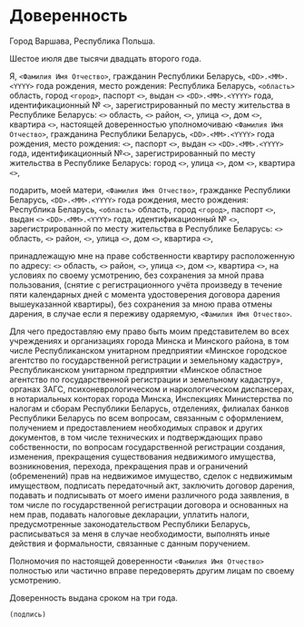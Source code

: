 # Доверенность

Город Варшава, Республика Польша.

Шестое июля две тысячи двадцать второго года.

Я, `<Фамилия Имя Отчество>`, гражданин Республики Беларусь, `<DD>.<MM>.<YYYY>` года рождения, место рождения: Республика Беларусь, `<область>` область, город `<город>`, паспорт `<>`, выдан `<>`  `<DD>.<MM>.<YYYY>` года, идентификационный № `<>`, зарегистрированный по месту жительства в Республике Беларусь: `<>` область, `<>` район, `<>`, улица `<>`, дом `<>`, квартира `<>`, настоящей доверенностью уполномочиваю `<Фамилия Имя Отчество>`, гражданина Республики Беларусь, `<DD>.<MM>.<YYYY>` года рождения, место рождения: `<>`, паспорт `<>`, выдан `<>` `<DD>.<MM>.<YYYY>` года, идентификационный №`<>`, зарегистрированный по месту жительства в Республике Беларусь: город `<>`, улица `<>`, дом `<>`, квартира `<>`,

подарить, моей матери, `<Фамилия Имя Отчество>`, гражданке Республики Беларусь, `<DD>.<MM>.<YYYY>` года рождения, место рождения: Республика Беларусь, `<область>` область, город `<город>`, паспорт `<>`, выдан `<>`  `<DD>.<MM>.<YYYY>` года, идентификационный № `<>`, зарегистрированной по месту жительства в Республике Беларусь: `<>` область, `<>` район, `<>`, улица `<>`, дом `<>`, квартира `<>`,

принадлежащую мне на праве собственности квартиру расположенную по адресу: `<>` область, `<>` район, `<>`, улица `<>`, дом `<>`, квартира `<>`, на условиях по своему усмотрению, без сохранения за мной права пользования, (снятие с регистрационного учёта произведу в течение пяти календарных дней с момента удостоверения договора дарения вышеуказанной квартиры), без сохранения за мною права отмены дарения, в случае если я переживу одаряемую, `<Фамилия Имя Отчество>`.

Для чего предоставляю ему право быть моим представителем во всех учреждениях и организациях города Минска и Минского района, в том числе Республиканском унитарном предприятии «Минское городское агентство по государственной регистрации и земельному кадастру», Республиканском унитарном предприятии «Минское областное агентство по государственной регистрации и земельному кадастру», органах ЗАГС, психоневрологическом и наркологическом диспансерах, в нотариальных конторах города Минска, Инспекциях Министерства по налогам и сборам Республики Беларусь, отделениях, филиалах банков Республики Беларусь по всем вопросам, связанным с оформлением, получением и предоставлением необходимых справок и других документов, в том числе технических и подтверждающих право собственности, по вопросам государственной регистрации создания, изменения, прекращения существования недвижимого имущества, возникновения, перехода, прекращения прав и ограничений (обременений) прав на недвижимое имущество, сделок с недвижимым имуществом, подписать передаточный акт, заключить договор дарения, подавать и подписывать от моего имени различного рода заявления, в том числе по государственной регистрации договора и основанных на нем прав, подавать налоговые декларации, уплатить налоги, предусмотренные законодательством Республики Беларусь, расписываться за меня в случае необходимости, выполнять иные действия и формальности, связанные с данным поручением.

Полномочия по настоящей доверенности `<Фамилия Имя Отчество>` полностью или частично вправе передоверять другим лицам по своему усмотрению.

Доверенность выдана сроком на три года.

`(подпись)`
